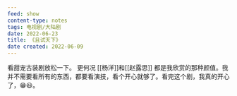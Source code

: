 ```yaml
---
feed: show
content-type: notes
tags: 电视剧/大陆剧
date: 2022-06-23
title: 《且试天下》
date created: 2022-06-09
---
```

看甜宠古装剧放松一下。
更何况 [[杨洋]]和[[赵露思]] 都是我欣赏的那种颜值。我并不需要看所有的东西，都要看演技，看个开心就够了。看完这个剧，我真的开心了，😁😃。
